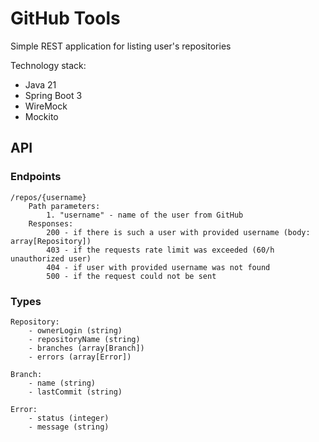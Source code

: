 # GitHub Tools
Simple REST application for listing user's repositories 

Technology stack:
* Java 21
* Spring Boot 3
* WireMock
* Mockito

## API
### Endpoints
    /repos/{username} 
        Path parameters: 
            1. "username" - name of the user from GitHub
        Responses:
            200 - if there is such a user with provided username (body: array[Repository])
            403 - if the requests rate limit was exceeded (60/h unauthorized user)
            404 - if user with provided username was not found
            500 - if the request could not be sent
            


### Types
    Repository:
        - ownerLogin (string)
        - repositoryName (string)
        - branches (array[Branch])
        - errors (array[Error])

    Branch:
        - name (string)
        - lastCommit (string)

    Error:
        - status (integer)
        - message (string)
